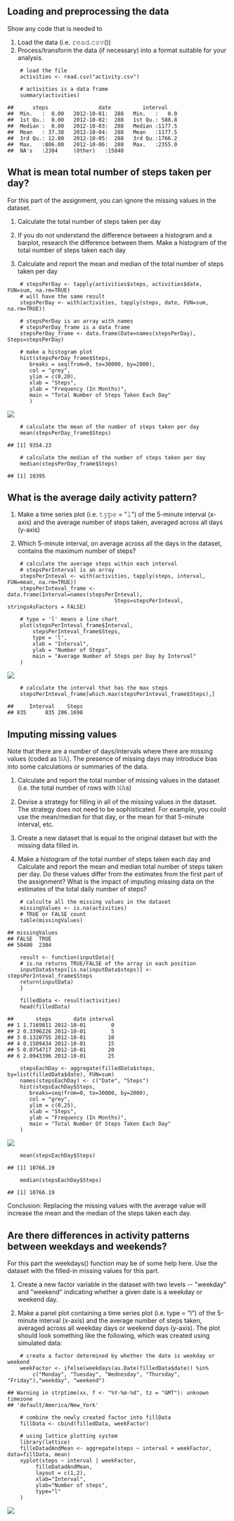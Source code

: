 Loading and preprocessing the data
----------------------------------

Show any code that is needed to

1.  Load the data (i.e. 𝚛𝚎𝚊𝚍.𝚌𝚜𝚟())
2.  Process/transform the data (if necessary) into a format suitable for
    your analysis.

<!-- -->

        # load the file
        activities <- read.csv("activity.csv")
        
        # activities is a data frame
        summary(activities)

    ##      steps                date          interval     
    ##  Min.   :  0.00   2012-10-01:  288   Min.   :   0.0  
    ##  1st Qu.:  0.00   2012-10-02:  288   1st Qu.: 588.8  
    ##  Median :  0.00   2012-10-03:  288   Median :1177.5  
    ##  Mean   : 37.38   2012-10-04:  288   Mean   :1177.5  
    ##  3rd Qu.: 12.00   2012-10-05:  288   3rd Qu.:1766.2  
    ##  Max.   :806.00   2012-10-06:  288   Max.   :2355.0  
    ##  NA's   :2304     (Other)   :15840

What is mean total number of steps taken per day?
-------------------------------------------------

For this part of the assignment, you can ignore the missing values in
the dataset.

1.  Calculate the total number of steps taken per day

2.  If you do not understand the difference between a histogram and a
    barplot, research the difference between them. Make a histogram of
    the total number of steps taken each day

3.  Calculate and report the mean and median of the total number of
    steps taken per day

<!-- -->

        # stepsPerDay <- tapply(activities$steps, activities$date, FUN=sum, na.rm=TRUE)
        # will have the same result
        stepsPerDay <- with(activities, tapply(steps, date, FUN=sum, na.rm=TRUE))
        
        # stepsPerDay is an array with names
        # stepsPerDay_frame is a data frame 
        stepsPerDay_frame <- data.frame(Date=names(stepsPerDay), Steps=stepsPerDay)
        
        # make a histogram plot
        hist(stepsPerDay_frame$Steps, 
           breaks = seq(from=0, to=30000, by=2000), 
           col = "grey", 
           ylim = c(0,20), 
           xlab = "Steps", 
           ylab = "Frequency (In Months)", 
           main = "Total Number of Steps Taken Each Day"
           )

![](PA1_template_files/figure-markdown_strict/basicProcessing-1.png)

        # calculate the mean of the number of steps taken per day
        mean(stepsPerDay_frame$Steps)

    ## [1] 9354.23

        # calculate the median of the number of steps taken per day
        median(stepsPerDay_frame$Steps)

    ## [1] 10395

What is the average daily activity pattern?
-------------------------------------------

1.  Make a time series plot (i.e. 𝚝𝚢𝚙𝚎 = "𝚕") of the 5-minute interval
    (x-axis) and the average number of steps taken, averaged across all
    days (y-axis)

2.  Which 5-minute interval, on average across all the days in the
    dataset, contains the maximum number of steps?

<!-- -->

        # calculate the average steps within each interval
        # stepsPerInterval is an array
        stepsPerInteval <- with(activities, tapply(steps, interval, FUN=mean, na.rm=TRUE))
        stepsPerInteval_frame <- data.frame(Interval=names(stepsPerInteval), 
                                      Steps=stepsPerInteval, stringsAsFactors = FALSE)
      
        # type = 'l' means a line chart
        plot(stepsPerInteval_frame$Interval, 
            stepsPerInteval_frame$Steps, 
            type = 'l', 
            xlab = "Interval", 
            ylab = "Number of Steps", 
            main = "Average Number of Steps per Day by Interval"
        )

![](PA1_template_files/figure-markdown_strict/pattern-1.png)

        # calculate the interval that has the max steps
        stepsPerInteval_frame[which.max(stepsPerInteval_frame$Steps),]

    ##     Interval    Steps
    ## 835      835 206.1698

Imputing missing values
-----------------------

Note that there are a number of days/intervals where there are missing
values (coded as 𝙽𝙰). The presence of missing days may introduce bias
into some calculations or summaries of the data.

1.  Calculate and report the total number of missing values in the
    dataset (i.e. the total number of rows with 𝙽𝙰s)

2.  Devise a strategy for filling in all of the missing values in the
    dataset. The strategy does not need to be sophisticated. For
    example, you could use the mean/median for that day, or the mean for
    that 5-minute interval, etc.

3.  Create a new dataset that is equal to the original dataset but with
    the missing data filled in.

4.  Make a histogram of the total number of steps taken each day and
    Calculate and report the mean and median total number of steps taken
    per day. Do these values differ from the estimates from the first
    part of the assignment? What is the impact of imputing missing data
    on the estimates of the total daily number of steps?

<!-- -->

        # calculte all the missing values in the dataset
        missingValues <- is.na(activities)
        # TRUE or FALSE count
        table(missingValues)

    ## missingValues
    ## FALSE  TRUE 
    ## 50400  2304

        result <- function(inputData){
        # is.na returns TRUE/FALSE of the array in each position
        inputData$steps[is.na(inputData$steps)] <- stepsPerInteval_frame$Steps
        return(inputData)
        }
        
        filledData <- result(activities)
        head(filledData)

    ##       steps       date interval
    ## 1 1.7169811 2012-10-01        0
    ## 2 0.3396226 2012-10-01        5
    ## 3 0.1320755 2012-10-01       10
    ## 4 0.1509434 2012-10-01       15
    ## 5 0.0754717 2012-10-01       20
    ## 6 2.0943396 2012-10-01       25

        stepsEachDay <- aggregate(filledData$steps, by=list(filledData$date), FUN=sum)
        names(stepsEachDay) <- c("Date", "Steps")
        hist(stepsEachDay$Steps, 
           breaks=seq(from=0, to=30000, by=2000),
           col = "grey",
           ylim = c(0,25),
           xlab = "Steps",
           ylab = "Frequency (In Months)",
           main = "Total Number Of Steps Taken Each Day"
        )

![](PA1_template_files/figure-markdown_strict/missingvalues-1.png)

        mean(stepsEachDay$Steps)

    ## [1] 10766.19

        median(stepsEachDay$Steps)

    ## [1] 10766.19

Conclusion: Replacing the missing values with the average value will
increase the mean and the median of the steps taken each day.

Are there differences in activity patterns between weekdays and weekends?
-------------------------------------------------------------------------

For this part the weekdays() function may be of some help here. Use the
dataset with the filled-in missing values for this part.

1.  Create a new factor variable in the dataset with two levels --
    "weekday" and "weekend" indicating whether a given date is a weekday
    or weekend day.

2.  Make a panel plot containing a time series plot (i.e. type = "l") of
    the 5-minute interval (x-axis) and the average number of steps
    taken, averaged across all weekday days or weekend days (y-axis).
    The plot should look something like the following, which was created
    using simulated data:

<!-- -->

        # create a factor determined by whether the date is weekday or weekend
        weekFactor <- ifelse(weekdays(as.Date(filledData$date)) %in%  
            c("Monday", "Tuesday", "Wednesday", "Thursday", "Friday"),"weekday", "weekend")

    ## Warning in strptime(xx, f <- "%Y-%m-%d", tz = "GMT"): unknown timezone
    ## 'default/America/New_York'

        # combine the newly created factor into fillData
        fillData <- cbind(filledData, weekFactor)
        
        # using lattice plotting system
        library(lattice)
        filleDatadAndMean <- aggregate(steps ~ interval + weekFactor, data=fillData, mean)
        xyplot(steps ~ interval | weekFactor, 
             filleDatadAndMean, 
             layout = c(1,2), 
             xlab="Interval", 
             ylab="Number of steps", 
             type="l"
        )

![](PA1_template_files/figure-markdown_strict/differences-1.png)
